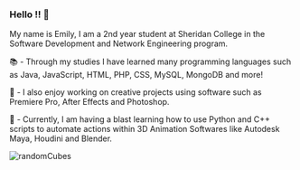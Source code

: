 ### Hello !! 👋

My name is Emily, I am a 2nd year student at Sheridan College in the Software Development and Network Engineering program. 

📚 - Through my studies I have learned many programming languages such as Java, JavaScript, HTML, PHP, CSS, MySQL, MongoDB and more! 

🎥 - I also enjoy working on creative projects using software such as Premiere Pro, After Effects and Photoshop. 

🎨 - Currently, I am having a blast learning how to use Python and C++ scripts to automate actions within 3D Animation Softwares like Autodesk Maya, Houdini and Blender.

![randomCubes](https://user-images.githubusercontent.com/97962359/200211571-808f3fa6-0cfc-430c-a91c-ae6bffaf8a5a.gif)
